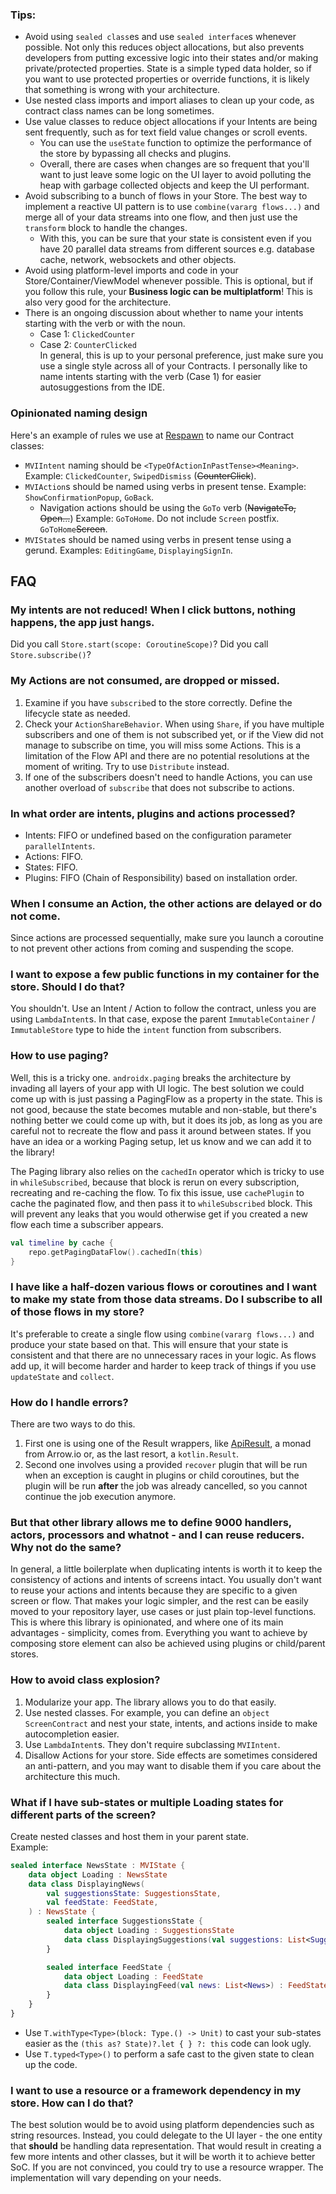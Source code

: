 ### Tips:

* Avoid using `sealed class`es and use `sealed interface`s whenever possible. Not only this reduces object allocations,
  but also prevents developers from putting excessive logic into their states and/or making private/protected
  properties. State is a simple typed data holder, so if you want to use protected properties or override functions,
  it is likely that something is wrong with your architecture.
* Use nested class imports and import aliases to clean up your code, as contract class names can be long sometimes.
* Use value classes to reduce object allocations if your Intents are being sent frequently, such as for text field
  value changes or scroll events.
    * You can use the `useState` function to optimize the performance of the store by bypassing all checks and plugins.
    * Overall, there are cases when changes are so frequent that you'll want to just leave some logic on the UI layer to
      avoid polluting the heap with garbage collected objects and keep the UI performant.
* Avoid subscribing to a bunch of flows in your Store. The best way to implement a reactive UI pattern is to
  use `combine(vararg flows...)` and merge all of your data streams into one flow, and then just use the `transform`
  block to handle the changes.
    * With this, you can be sure that your state is consistent even if you have 20 parallel data streams from different
      sources e.g. database cache, network, websockets and other objects.
* Avoid using platform-level imports and code in your Store/Container/ViewModel whenever possible. This is optional, but
  if you follow this rule, your **Business logic can be multiplatform**! This is also very good for the architecture.
* There is an ongoing discussion about whether to name your intents starting with the verb or with the noun.
    * Case 1: `ClickedCounter`
    * Case 2: `CounterClicked`  
      In general, this is up to your personal preference, just make sure you use a single style across all of your
      Contracts. I personally like to name intents starting with the verb (Case 1) for easier autosuggestions from the
      IDE.

### Opinionated naming design

Here's an example of rules we use at [Respawn](https://respawn.pro) to name our Contract classes:

* `MVIIntent` naming should be `<TypeOfActionInPastTense><Meaning>`.
  Example: `ClickedCounter`, `SwipedDismiss` (~~CounterClick~~).
* `MVIAction`s should be named using verbs in present tense. Example: `ShowConfirmationPopup`, `GoBack`.
    * Navigation actions should be using the `GoTo` verb (~~NavigateTo, Open...~~) Example: `GoToHome`.
      Do not include `Screen` postfix. `GoToHome`~~Screen~~.
* `MVIState`s should be named using verbs in present tense using a gerund. Examples: `EditingGame`, `DisplayingSignIn`.

## FAQ

### My intents are not reduced! When I click buttons, nothing happens, the app just hangs.

Did you call `Store.start(scope: CoroutineScope)`?
Did you call `Store.subscribe()`?

### My Actions are not consumed, are dropped or missed.

1. Examine if you have `subscribe`d to the store correctly. Define the lifecycle state as needed.
2. Check your `ActionShareBehavior`. When using `Share`, if you have multiple subscribers and one of them is not
   subscribed yet, or if the View did not manage to subscribe on time, you will miss some Actions.
   This is a limitation of the Flow API and there are no potential
   resolutions at the moment of writing. Try to use `Distribute` instead.
3. If one of the subscribers doesn't need to handle Actions, you can use another overload of `subscribe` that does not
   subscribe to actions.

### In what order are intents, plugins and actions processed?

* Intents: FIFO or undefined based on the configuration parameter `parallelIntents`.
* Actions: FIFO.
* States: FIFO.
* Plugins: FIFO (Chain of Responsibility) based on installation order.

### When I consume an Action, the other actions are delayed or do not come.

Since actions are processed sequentially, make sure you launch a coroutine to not prevent other actions from coming and
suspending the scope.

### I want to expose a few public functions in my container for the store. Should I do that?

You shouldn't. Use an Intent / Action to follow the contract, unless you are using `LambdaIntent`s.
In that case, expose the parent `ImmutableContainer` / `ImmutableStore` type to hide the `intent` function from
subscribers.

### How to use paging?

Well, this is a tricky one. `androidx.paging` breaks the architecture by invading all layers of your app with UI
logic. The best solution we could come up with is just passing a PagingFlow as a property in the state.
This is not good, because the state becomes mutable and non-stable, but there's nothing better we could come up with,
but it does its job, as long as you are careful not to recreate the flow and pass it around between states.
If you have an idea or a working Paging setup, let us know and we can add it to the library!

The Paging library also relies on the `cachedIn` operator which is tricky to use in `whileSubscribed`, because that
block is rerun on every subscription, recreating and re-caching the flow.
To fix this issue, use `cachePlugin` to cache the paginated flow, and then pass it to `whileSubscribed` block.
This will prevent any leaks that you would otherwise get if you created a new flow each time a subscriber appears.

```kotlin
val timeline by cache {
    repo.getPagingDataFlow().cachedIn(this)
}
```

### I have like a half-dozen various flows or coroutines and I want to make my state from those data streams. Do I subscribe to all of those flows in my store?

It's preferable to create a single flow using `combine(vararg flows...)` and produce your state based on that.
This will ensure that your state is consistent and that there are no unnecessary races in your logic.
As flows add up, it will become harder and harder to keep track of things if you use `updateState` and `collect`.

### How do I handle errors?

There are two ways to do this.

1. First one is using one of the Result wrappers, like [ApiResult](https://github.com/respawn-app/apiresult), a monad
   from Arrow.io or, as the last resort, a `kotlin.Result`.
2. Second one involves using a provided `recover` plugin that will be run when an exception is
   caught in plugins or child coroutines, but the plugin will be run **after** the job was already cancelled, so you
   cannot continue the job execution anymore.

### But that other library allows me to define 9000 handlers, actors, processors and whatnot - and I can reuse reducers. Why not do the same?

In general, a little boilerplate when duplicating intents is worth it to keep the consistency of actions and intents
of screens intact.
You usually don't want to reuse your actions and intents because they are specific to a given screen or flow.
That makes your logic simpler, and the rest can be easily moved to your repository layer, use cases or just plain
top-level functions. This is where this library is opinionated, and where one of its main advantages - simplicity, comes
from. Everything you want to achieve by composing store element can also be achieved using plugins or child/parent
stores. 

### How to avoid class explosion?

1. Modularize your app. The library allows you to do that easily.
2. Use nested classes. For example, you can define an `object ScreenContract` and nest your state, intents, and actions
   inside to make autocompletion easier.
3. Use `LambdaIntent`s. They don't require subclassing `MVIIntent`.
4. Disallow Actions for your store. Side effects are sometimes considered an anti-pattern, and you may want to disable
   them if you care about the architecture this much.

### What if I have sub-states or multiple Loading states for different parts of the screen?

Create nested classes and host them in your parent state.  
Example:

```kotlin
sealed interface NewsState : MVIState {
    data object Loading : NewsState
    data class DisplayingNews(
        val suggestionsState: SuggestionsState,
        val feedState: FeedState,
    ) : NewsState {
        sealed interface SuggestionsState {
            data object Loading : SuggestionsState
            data class DisplayingSuggestions(val suggestions: List<Suggestion>) : SuggestionsState
        }

        sealed interface FeedState {
            data object Loading : FeedState
            data class DisplayingFeed(val news: List<News>) : FeedState
        }
    }
}
```

* Use `T.withType<Type>(block: Type.() -> Unit)` to cast your sub-states easier as
  the `(this as? State)?.let { } ?: this` code can look ugly.
* Use `T.typed<Type>()` to perform a safe cast to the given state to clean up the code.

### I want to use a resource or a framework dependency in my store. How can I do that?

The best solution would be to avoid using platform dependencies such as string resources.
Instead, you could delegate to the UI layer - the one entity that **should** be handling data representation.
That would result in creating a few more intents and other classes, but it will be worth it to achieve better SoC.
If you are not convinced, you could try to use a resource wrapper. The implementation will vary depending on your needs.
